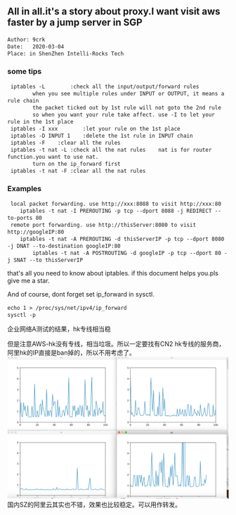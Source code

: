 ## All in all.it's a story about proxy.I want visit aws faster by a jump server in SGP
```
Author: 9crk 
Date:	2020-03-04
Place: in ShenZhen Intelli-Rocks Tech
```
### some tips
```
 iptables -L		:check all the input/output/forward rules
		when you see multiple rules under INPUT or OUTPUT, it means a rule chain
		the packet ticked out by 1st rule will not goto the 2nd rule
		so when you want your rule take affect. use -I to let your rule in the 1st place
 iptables -I xxx		:let your rule on the 1st place
 iptables -D INPUT 1	:delete the 1st rule in INPUT chain 
 iptables -F	:clear all the rules
 iptables -t nat -L	:check all the nat rules	nat is for router function.you want to use nat. 
		turn on the ip_forward first 
 iptables -t nat -F	:clear all the nat rules
```
### Examples
```
 local packet forwarding. use http://xxx:8088 to visit http://xxx:80
 	iptables -t nat -I PREROUTING -p tcp --dport 8088 -j REDIRECT --to-ports 80
 remote port forwarding. use http://thisServer:8080 to visit http://googleIP:80
	iptables -t nat -A PREROUTING -d thisServerIP -p tcp --dport 8080 -j DNAT --to-destination googleIP:80
        iptables -t nat -A POSTROUTING -d googleIP -p tcp --dport 80 -j SNAT --to thisServerIP
```
 that's all you need to know about iptables. if this document helps you.pls give me a star.
 
 
 And of course, dont forget set ip_forward in sysctl.
 ```
 echo 1 > /proc/sys/net/ipv4/ip_forward
 sysctl -p
 ```
企业网络A测试的结果，hk专线相当稳

但是注意AWS-hk没有专线，相当垃圾。所以一定要找有CN2 hk专线的服务商，阿里hk的IP直接是ban掉的，所以不用考虑了。
![pic](test.png)
国内SZ的阿里云其实也不错，效果也比较稳定。可以用作转发。


